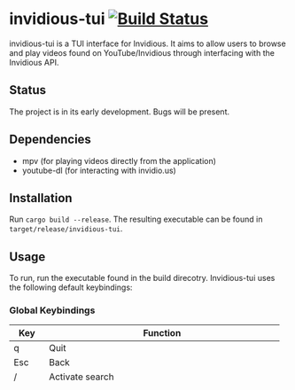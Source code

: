 # invidious-tui [![Build Status](https://travis-ci.com/dfangx/invidious-tui.svg?branch=master)](https://travis-ci.com/dfangx/invidious-tui)
invidious-tui is a TUI interface for Invidious. It aims to allow users to browse
and play videos found on YouTube/Invidious through interfacing with the
Invidious API.

## Status
The project is in its early development. Bugs will be present.

## Dependencies
* mpv (for playing videos directly from the application)
* youtube-dl (for interacting with invidio.us)

## Installation
Run `cargo build --release`. The resulting executable can be found in
`target/release/invidious-tui`.

## Usage
To run, run the executable found in the build direcotry. Invidious-tui uses the
following default keybindings:

### Global Keybindings
Key | Function
--- | --------
q | Quit
Esc | Back 
/ | Activate search
h | Previous tab
l | Next tab
j | Move selection down
k | Move selection up
z | View Invidious home
x | View search view
Space | Toggle play/pause (for audio player only)
Enter | Play selection with video (for videos and playlists)
v | Queue a selection with video (for videos and playlists)
a | Play selection audio only (for videos and playlists)
A | Queue a selection audio only (for videos and playlists)
o | Open selection
L | Loop current audio

## Configuration
Configuration is done in a file config.toml. Most configuration options are in
the works, but keybinds should work properly. Your configuration file should be
placed in `$HOME/.config/`. This feature is pretty preliminary and lots of
progress still needs to be made.
